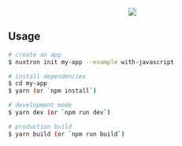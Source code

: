 <p align="center"><img src="https://i.imgur.com/Nt6SNJb.png"></p>

## Usage

```bash
# create an app
$ nuxtron init my-app --example with-javascript

# install dependencies
$ cd my-app
$ yarn (or `npm install`)

# development mode
$ yarn dev (or `npm run dev`)

# production build
$ yarn build (or `npm run build`)
```
